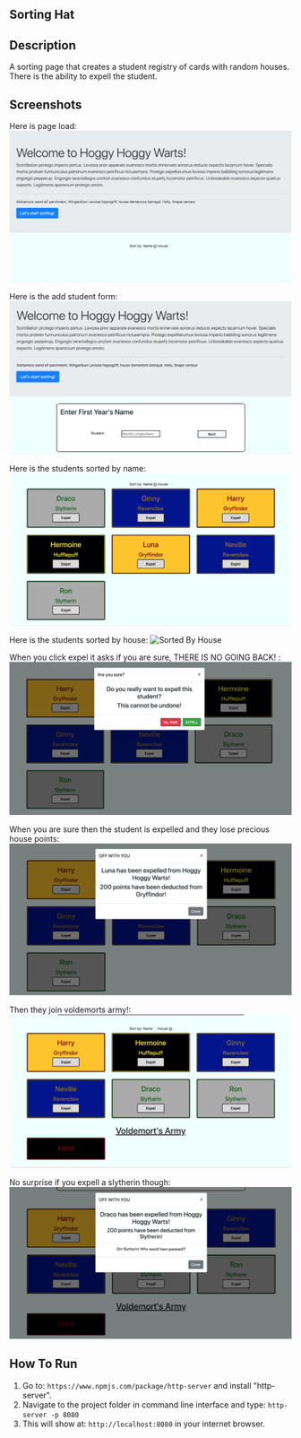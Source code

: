 ## Sorting Hat

## Description
A sorting page that creates a student registry of cards with random houses. There is the ability to expell the student.

## Screenshots
Here is page load:
![Page Load](./assets/screenshots/page_load.png)

Here is the add student form:
![Add Student Form](./assets/screenshots/add_form.png)

Here is the students sorted by name:
![Sorted By Name](./assets/screenshots/sort_by_name.png)

Here is the students sorted by house:
![Sorted By House](./assets/screenshots/sorted_by_house.png)

When you click expel it asks if you are sure, THERE IS NO GOING BACK! :
![Are You Sure?](./assets/screenshots/are_you_sure.png)

When you are sure then the student is expelled and they lose precious house points:
![Expelled!](./assets/screenshots/expelled.png)

Then they join voldemorts army!:
![Voldemorts Army](./assets/screenshots/voldemorts_army.png)

No surprise if you expell a slytherin though:
![Slytherin Surprise](./assets/screenshots/slytherin_expelled.png)

## How To Run
1. Go to: `https://www.npmjs.com/package/http-server` and install "http-server".  
2. Navigate to the project folder in command line interface and type: `http-server -p 8080`  
3. This will show at: `http://localhost:8080` in your internet browser.

